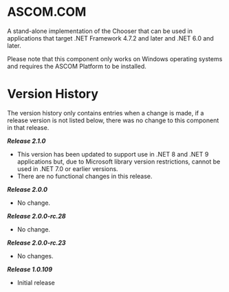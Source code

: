 # ASCOM.COM

A stand-alone implementation of the Chooser that can be used in applications that target .NET Framework 4.7.2 and later and .NET 6.0 and later. 

Please note that this component only works on Windows operating systems and requires the ASCOM Platform to be installed.

# Version History
The version history only contains entries when a change is made, if a release version is not listed below, there was no change to this component in that release.

***Release 2.1.0***
* This version has been updated to support use in .NET 8 and .NET 9 applications but, due to Microsoft library version restrictions, cannot be used in .NET 7.0 or earlier versions.
* There are no functional changes in this release.

***Release 2.0.0***
* No change.

***Release 2.0.0-rc.28***
* No change.

***Release 2.0.0-rc.23***
* No changes.

***Release 1.0.109***
* Initial release